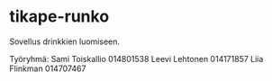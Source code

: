# tikape-runko

Sovellus drinkkien luomiseen.

Työryhmä: 
Sami Toiskallio 014801538
Leevi Lehtonen 014171857
Liia Flinkman 014707467
